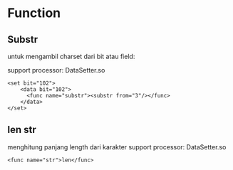 # Function

## Substr
untuk mengambil charset dari bit atau field:

support processor: DataSetter.so
```
<set bit="102">
    <data bit="102">
      <func name="substr"><substr from="3"/></func>
    </data>
</set>
```

## len str

menghitung panjang length dari karakter
support processor: DataSetter.so
```
<func name="str">len</func>
```


